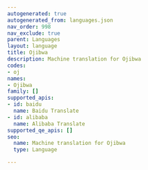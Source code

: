 ```yaml
---
autogenerated: true
autogenerated_from: languages.json
nav_order: 998
nav_exclude: true
parent: Languages
layout: language
title: Ojibwa
description: Machine translation for Ojibwa
codes:
- oj
names:
- Ojibwa
family: []
supported_apis:
- id: baidu
  name: Baidu Translate
- id: alibaba
  name: Alibaba Translate
supported_qe_apis: []
seo:
  name: Machine translation for Ojibwa
  type: Language

---
```


